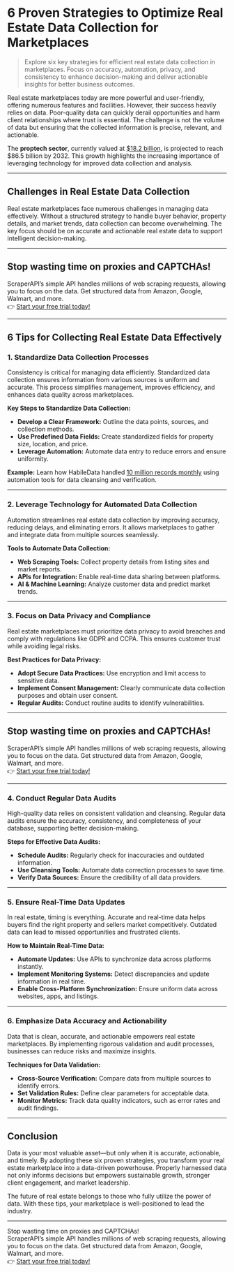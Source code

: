 
# 6 Proven Strategies to Optimize Real Estate Data Collection for Marketplaces

> Explore six key strategies for efficient real estate data collection in marketplaces. Focus on accuracy, automation, privacy, and consistency to enhance decision-making and deliver actionable insights for better business outcomes.

Real estate marketplaces today are more powerful and user-friendly, offering numerous features and facilities. However, their success heavily relies on data. Poor-quality data can quickly derail opportunities and harm client relationships where trust is essential. The challenge is not the volume of data but ensuring that the collected information is precise, relevant, and actionable.

The **proptech sector**, currently valued at [$18.2 billion](https://www.futuremarketinsights.com/reports/proptech-market), is projected to reach $86.5 billion by 2032. This growth highlights the increasing importance of leveraging technology for improved data collection and analysis.

---

## Challenges in Real Estate Data Collection

Real estate marketplaces face numerous challenges in managing data effectively. Without a structured strategy to handle buyer behavior, property details, and market trends, data collection can become overwhelming. The key focus should be on accurate and actionable real estate data to support intelligent decision-making.

---

## Stop wasting time on proxies and CAPTCHAs!  
ScraperAPI’s simple API handles millions of web scraping requests, allowing you to focus on the data. Get structured data from Amazon, Google, Walmart, and more.  
👉 [Start your free trial today!](https://bit.ly/Scraperapi)

---

## 6 Tips for Collecting Real Estate Data Effectively

### 1. Standardize Data Collection Processes

Consistency is critical for managing data efficiently. Standardized data collection ensures information from various sources is uniform and accurate. This process simplifies management, improves efficiency, and enhances data quality across marketplaces.

**Key Steps to Standardize Data Collection:**
- **Develop a Clear Framework:** Outline the data points, sources, and collection methods.
- **Use Predefined Data Fields:** Create standardized fields for property size, location, and price.
- **Leverage Automation:** Automate data entry to reduce errors and ensure uniformity.

**Example:** Learn how HabileData handled [10 million records monthly](https://www.habiledata.com/case-studies/property-data-collection-for-real-estate-company.php) using automation tools for data cleansing and verification.

---

### 2. Leverage Technology for Automated Data Collection

Automation streamlines real estate data collection by improving accuracy, reducing delays, and eliminating errors. It allows marketplaces to gather and integrate data from multiple sources seamlessly.

**Tools to Automate Data Collection:**
- **Web Scraping Tools:** Collect property details from listing sites and market reports.
- **APIs for Integration:** Enable real-time data sharing between platforms.
- **AI & Machine Learning:** Analyze customer data and predict market trends.

---

### 3. Focus on Data Privacy and Compliance

Real estate marketplaces must prioritize data privacy to avoid breaches and comply with regulations like GDPR and CCPA. This ensures customer trust while avoiding legal risks.

**Best Practices for Data Privacy:**
- **Adopt Secure Data Practices:** Use encryption and limit access to sensitive data.
- **Implement Consent Management:** Clearly communicate data collection purposes and obtain user consent.
- **Regular Audits:** Conduct routine audits to identify vulnerabilities.

---

## Stop wasting time on proxies and CAPTCHAs!  
ScraperAPI’s simple API handles millions of web scraping requests, allowing you to focus on the data. Get structured data from Amazon, Google, Walmart, and more.  
👉 [Start your free trial today!](https://bit.ly/Scraperapi)

---

### 4. Conduct Regular Data Audits

High-quality data relies on consistent validation and cleansing. Regular data audits ensure the accuracy, consistency, and completeness of your database, supporting better decision-making.

**Steps for Effective Data Audits:**
- **Schedule Audits:** Regularly check for inaccuracies and outdated information.
- **Use Cleansing Tools:** Automate data correction processes to save time.
- **Verify Data Sources:** Ensure the credibility of all data providers.

---

### 5. Ensure Real-Time Data Updates

In real estate, timing is everything. Accurate and real-time data helps buyers find the right property and sellers market competitively. Outdated data can lead to missed opportunities and frustrated clients.

**How to Maintain Real-Time Data:**
- **Automate Updates:** Use APIs to synchronize data across platforms instantly.
- **Implement Monitoring Systems:** Detect discrepancies and update information in real time.
- **Enable Cross-Platform Synchronization:** Ensure uniform data across websites, apps, and listings.

---

### 6. Emphasize Data Accuracy and Actionability

Data that is clean, accurate, and actionable empowers real estate marketplaces. By implementing rigorous validation and audit processes, businesses can reduce risks and maximize insights.

**Techniques for Data Validation:**
- **Cross-Source Verification:** Compare data from multiple sources to identify errors.
- **Set Validation Rules:** Define clear parameters for acceptable data.
- **Monitor Metrics:** Track data quality indicators, such as error rates and audit findings.

---

## Conclusion

Data is your most valuable asset—but only when it is accurate, actionable, and timely. By adopting these six proven strategies, you transform your real estate marketplace into a data-driven powerhouse. Properly harnessed data not only informs decisions but empowers sustainable growth, stronger client engagement, and market leadership.

The future of real estate belongs to those who fully utilize the power of data. With these tips, your marketplace is well-positioned to lead the industry.

---

Stop wasting time on proxies and CAPTCHAs!  
ScraperAPI’s simple API handles millions of web scraping requests, allowing you to focus on the data. Get structured data from Amazon, Google, Walmart, and more.  
👉 [Start your free trial today!](https://bit.ly/Scraperapi)
